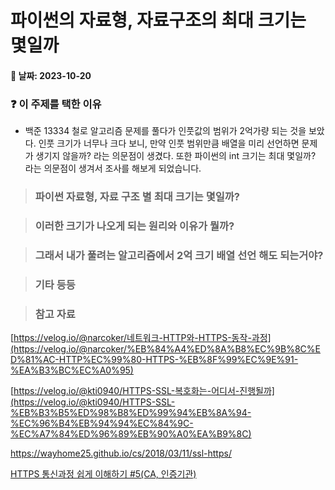 # 파이썬의 자료형, 자료구조의 최대 크기는 몇일까

#### :date: 날짜: 2023-10-20

### :question: 이 주제를 택한 이유

- 백준 13334 철로 알고리즘 문제를 풀다가 인풋값의 범위가 2억가량 되는 것을 보았다. 인풋 크기가 너무나 크다 보니, 만약 인풋 범위만큼 배열을 미리 선언하면 문제가 생기지 않을까? 라는 의문점이 생겼다. 또한 파이썬의 int 크기는 최대 몇일까? 라는 의문점이 생겨서 조사를 해보게 되었습니다.

> ### 파이썬 자료형, 자료 구조 별 최대 크기는 몇일까?



> ### 이러한 크기가 나오게 되는 원리와 이유가 뭘까?
> 
> 

> ### 그래서 내가 풀려는 알고리즘에서 2억 크기 배열 선언 해도 되는거야?



> ### 기타 등등

> ### 참고 자료

[https://velog.io/@narcoker/네트워크-HTTP와-HTTPS-동작-과정](https://velog.io/@narcoker/%EB%84%A4%ED%8A%B8%EC%9B%8C%ED%81%AC-HTTP%EC%99%80-HTTPS-%EB%8F%99%EC%9E%91-%EA%B3%BC%EC%A0%95)

[https://velog.io/@kti0940/HTTPS-SSL-복호화는-어디서-진행될까](https://velog.io/@kti0940/HTTPS-SSL-%EB%B3%B5%ED%98%B8%ED%99%94%EB%8A%94-%EC%96%B4%EB%94%94%EC%84%9C-%EC%A7%84%ED%96%89%EB%90%A0%EA%B9%8C)

https://wayhome25.github.io/cs/2018/03/11/ssl-https/

[HTTPS 통신과정 쉽게 이해하기 #5(CA, 인증기관)](https://aws-hyoh.tistory.com/59)
